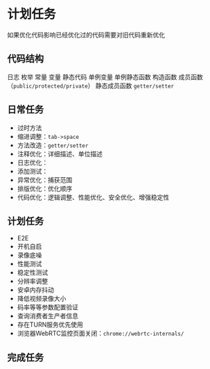 # 计划任务

如果优化代码影响已经优化过的代码需要对旧代码重新优化

## 代码结构

日志
枚举
常量
变量
静态代码
单例变量
单例静态函数
构造函数
成员函数（`public/protected/private`）
静态成员函数
`getter/setter`

## 日常任务

* 过时方法
* 缩进调整：`tab->space`
* 方法改造：`getter/setter`
* 注释优化：详细描述、单位描述
* 日志优化：
* 添加测试：
* 异常优化：捕获范围
* 排版优化：优化顺序
* 代码优化：逻辑调整、性能优化、安全优化、增强稳定性

## 计划任务

* E2E
* 开机自启
* 录像底噪
* 性能测试
* 稳定性测试
* 分辨率调整
* 安卓内存抖动
* 降低视频录像大小
* 码率等等参数配置验证
* 查询消费者生产者信息
* 存在TURN服务优先使用
* 浏览器WebRTC监控页面关闭：`chrome://webrtc-internals/`

## 完成任务


